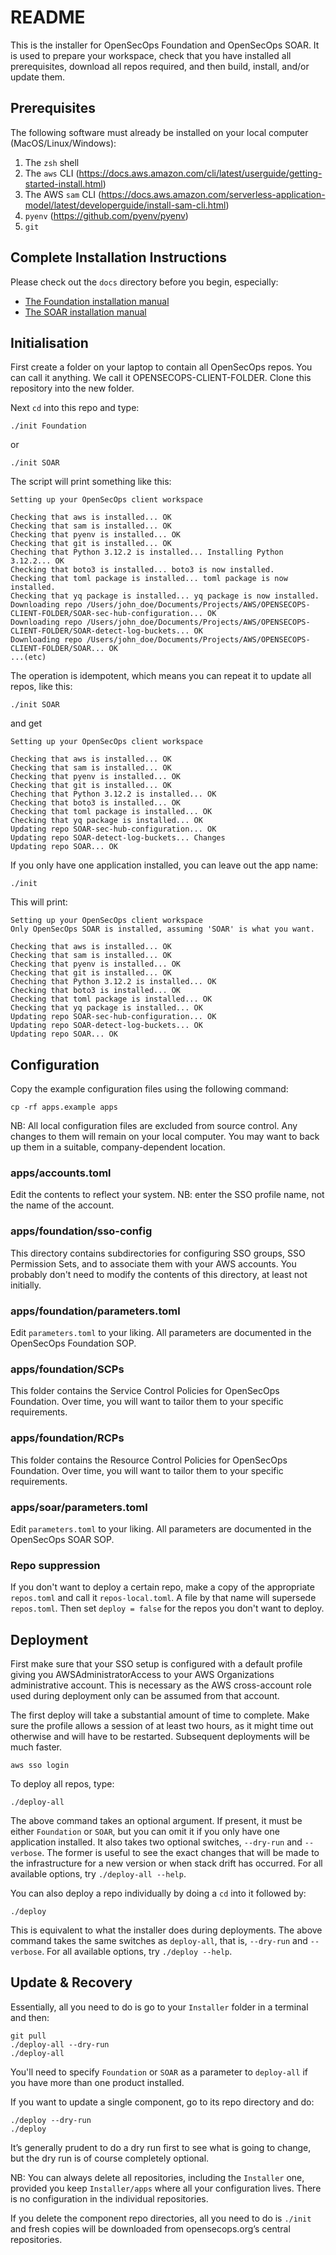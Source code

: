 # README

This is the installer for OpenSecOps Foundation and OpenSecOps SOAR. It is used to prepare your
workspace, check that you have installed all prerequisites, download all repos required, 
and then build, install, and/or update them.


## Prerequisites

The following software must already be installed on your local computer (MacOS/Linux/Windows):

1. The `zsh` shell
2. The `aws` CLI (https://docs.aws.amazon.com/cli/latest/userguide/getting-started-install.html)
3. The AWS `sam` CLI (https://docs.aws.amazon.com/serverless-application-model/latest/developerguide/install-sam-cli.html)
4. `pyenv` (https://github.com/pyenv/pyenv)
5. `git`


## Complete Installation Instructions

Please check out the `docs` directory before you begin, especially:
* [The Foundation installation manual](docs/Foundation/OpenSecOps%20Foundation%20Installation%20Manual.docx.pdf)
* [The SOAR installation manual](docs/SOAR/OpenSecOps%20SOAR%20-%20Installation%20Manual.docx.pdf)


## Initialisation
First create a folder on your laptop to contain all OpenSecOps repos. You can call it anything.
We call it OPENSECOPS-CLIENT-FOLDER. Clone this repository into the new folder.

Next `cd` into this repo and type:
```console
./init Foundation
```
or
```console
./init SOAR
```

The script will print something like this:
```console
Setting up your OpenSecOps client workspace

Checking that aws is installed... OK
Checking that sam is installed... OK
Checking that pyenv is installed... OK
Checking that git is installed... OK
Cheching that Python 3.12.2 is installed... Installing Python 3.12.2... OK
Checking that boto3 is installed... boto3 is now installed.
Checking that toml package is installed... toml package is now installed.
Checking that yq package is installed... yq package is now installed.
Downloading repo /Users/john_doe/Documents/Projects/AWS/OPENSECOPS-CLIENT-FOLDER/SOAR-sec-hub-configuration... OK
Downloading repo /Users/john_doe/Documents/Projects/AWS/OPENSECOPS-CLIENT-FOLDER/SOAR-detect-log-buckets... OK
Downloading repo /Users/john_doe/Documents/Projects/AWS/OPENSECOPS-CLIENT-FOLDER/SOAR... OK
...(etc)
```

The operation is idempotent, which means you can repeat it to update all repos, like this:
```console
./init SOAR
```

and get
```console
Setting up your OpenSecOps client workspace

Checking that aws is installed... OK
Checking that sam is installed... OK
Checking that pyenv is installed... OK
Checking that git is installed... OK
Cheching that Python 3.12.2 is installed... OK
Checking that boto3 is installed... OK
Checking that toml package is installed... OK
Checking that yq package is installed... OK
Updating repo SOAR-sec-hub-configuration... OK
Updating repo SOAR-detect-log-buckets... Changes
Updating repo SOAR... OK
```

If you only have one application installed, you can leave out the app name:
```console
./init
```
This will print:
```console
Setting up your OpenSecOps client workspace
Only OpenSecOps SOAR is installed, assuming 'SOAR' is what you want.

Checking that aws is installed... OK
Checking that sam is installed... OK
Checking that pyenv is installed... OK
Checking that git is installed... OK
Cheching that Python 3.12.2 is installed... OK
Checking that boto3 is installed... OK
Checking that toml package is installed... OK
Checking that yq package is installed... OK
Updating repo SOAR-sec-hub-configuration... OK
Updating repo SOAR-detect-log-buckets... OK
Updating repo SOAR... OK
```


## Configuration

Copy the example configuration files using the following command:

```console
cp -rf apps.example apps
```

NB: All local configuration files are excluded from source control. Any changes to them will remain 
on your local computer. You may want to back up them in a suitable, company-dependent location.

### apps/accounts.toml
Edit the contents to reflect your system. NB: enter the SSO profile name, not the name of the account.

### apps/foundation/sso-config
This directory contains subdirectories for configuring SSO groups, SSO Permission Sets, and to associate
them with your AWS accounts. You probably don't need to modify the contents of this directory, at
least not initially.

### apps/foundation/parameters.toml
Edit `parameters.toml` to your liking. All parameters are documented in the OpenSecOps Foundation SOP.

### apps/foundation/SCPs
This folder contains the Service Control Policies for OpenSecOps Foundation. Over time, you will want to
tailor them to your specific requirements.

### apps/foundation/RCPs
This folder contains the Resource Control Policies for OpenSecOps Foundation. Over time, you will want to
tailor them to your specific requirements.

### apps/soar/parameters.toml   
Edit `parameters.toml` to your liking. All parameters are documented in the OpenSecOps SOAR SOP.

### Repo suppression
If you don't want to deploy a certain repo, make a copy of the appropriate `repos.toml` and call it
`repos-local.toml`. A file by that name will supersede `repos.toml`. Then set `deploy = false` for the
repos you don't want to deploy.


## Deployment

First make sure that your SSO setup is configured with a default profile giving you AWSAdministratorAccess
to your AWS Organizations administrative account. This is necessary as the AWS cross-account role used 
during deployment only can be assumed from that account.

The first deploy will take a substantial amount of time to complete. Make sure the profile allows a session 
of at least two hours, as it might time out otherwise and will have to be restarted. Subsequent deployments 
will be much faster.

```console
aws sso login
```

To deploy all repos, type:

```console
./deploy-all
```
The above command takes an optional argument. If present, it must be either `Foundation` or `SOAR`, but you
can omit it if you only have one application installed. It also takes two optional switches, `--dry-run` and
`--verbose`. The former is useful to see the exact changes that will be made to the infrastructure for a new
version or when stack drift has occurred. For all available options, try `./deploy-all --help`.

You can also deploy a repo individually by doing a `cd` into it followed by:

```console
./deploy
```
This is equivalent to what the installer does during deployments. The above command takes the same switches 
as `deploy-all`, that is, `--dry-run` and `--verbose`.  For all available options, try `./deploy --help`.


## Update & Recovery

Essentially, all you need to do is go to your `Installer` folder in a terminal and then:

```
git pull
./deploy-all --dry-run
./deploy-all
```

You'll need to specify `Foundation` or `SOAR` as a parameter to `deploy-all` if you have more than one product installed.

If you want to update a single component, go to its repo directory and do:

```
./deploy --dry-run
./deploy
```

It’s generally prudent to do a dry run first to see what is going to change, but the dry run is of course completely optional.

NB: You can always delete all repositories, including the `Installer` one, provided you keep `Installer/apps` where all your configuration lives. There is no configuration in the individual repositories. 

If you delete the component repo directories, all you need to do is `./init` and fresh copies will be downloaded from opensecops.org’s central repositories.


